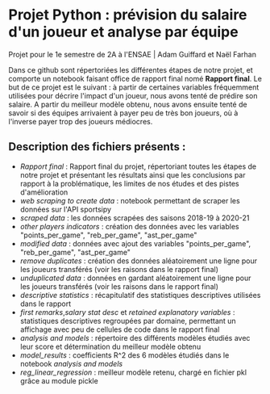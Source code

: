 # Projet Python : prévision du salaire d'un joueur et analyse par équipe
Projet pour le 1e semestre de 2A à l'ENSAE | Adam Guiffard et Naël Farhan

Dans ce github sont répertoriées les différentes étapes de notre projet, et comporte un notebook faisant office de rapport final nomé **Rapport final**.
Le but de ce projet est le suivant : à partir de certaines variables fréquemment utilisées pour décrire l'impact d'un joueur, nous avons tenté de prédire son salaire. A partir du meilleur modèle obtenu, nous avons ensuite tenté de savoir si des équipes arrivaient à payer peu de très bon joueurs, où à l'inverse payer trop des joueurs médiocres.

## Description des fichiers présents :
- *Rapport final* : Rapport final du projet, répertoriant toutes les étapes de notre projet et présentant les résultats ainsi que les conclusions par rapport à la problématique, les limites de nos études et des pistes d'amélioration
- *web scraping to create data* : notebook permettant de scraper les données sur l'API sportsipy 
- *scraped data* : les données scrapées des saisons 2018-19 à 2020-21
- *other players indicators* : création des données avec les variables "points_per_game", "reb_per_game", "ast_per_game"
- *modified data* : données avec ajout des variables "points_per_game", "reb_per_game", "ast_per_game"
- *remove duplicates* : création des données  aléatoirement une ligne pour les joueurs transférés (voir les raisons dans le rapport final)
- *unduplicated data* : données en gardant aléatoirement une ligne pour les joueurs transférés (voir les raisons dans le rapport final)
- *descriptive statistics* : récapitulatif des statistiques descriptives utilisées dans le rapport
- *first remarks*,*salary stat desc* et *retained explanatory variables* : statistiques descriptives regroupées par domaine, permettant un affichage avec peu de cellules de code dans le rapport final
- *analysis and models* : répertoire des différents modèles étudiés avec leur score et détermination du meilleur modèle obtenu
- *model_results* : coefficients R^2 des 6 modèles étudiés dans le notebook *analysis and models*
- *reg_linear_regression* : meilleur modèle retenu, chargé en fichier pkl grâce au module pickle


